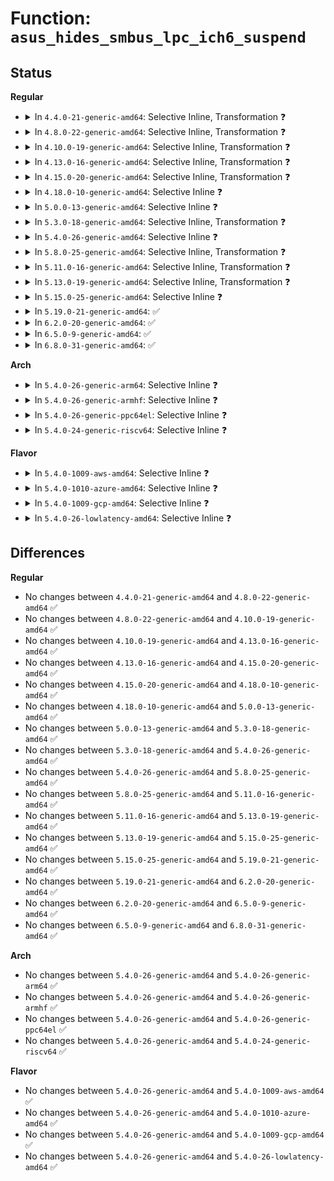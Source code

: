 # Function: <code>asus_hides_smbus_lpc_ich6_suspend</code>

## Status
<b>Regular</b>
<ul>
<li>
<details>
<summary>In <code>4.4.0-21-generic-amd64</code>: Selective Inline, Transformation ❓</summary>

```c
void asus_hides_smbus_lpc_ich6_suspend(struct pci_dev * dev)
```

```json
{
  "name": "asus_hides_smbus_lpc_ich6_suspend",
  "collision_type": "Unique Static",
  "inline_type": "Selective",
  "funcs": [
    {
      "addr": 18446744071583326080,
      "name": "asus_hides_smbus_lpc_ich6_suspend",
      "external": false,
      "loc": "drivers/pci/quirks.c:1372",
      "file": "drivers/pci/quirks.c",
      "inline": "not declared, inlined",
      "caller_inline": [
        "drivers/pci/quirks.c:asus_hides_smbus_lpc_ich6"
      ],
      "caller_func": [
        "drivers/pci/quirks.c:asus_hides_smbus_lpc_ich6"
      ]
    }
  ],
  "symbols": [
    {
      "addr": 18446744071583326080,
      "name": "asus_hides_smbus_lpc_ich6_suspend.part.37",
      "section": ".text",
      "bind": "STB_LOCAL",
      "size": 135
    },
    {
      "addr": 18446744071583326224,
      "name": "asus_hides_smbus_lpc_ich6_suspend",
      "section": ".text",
      "bind": "STB_LOCAL",
      "size": 27
    }
  ]
}
```
</details>
</li>
<li>
<details>
<summary>In <code>4.8.0-22-generic-amd64</code>: Selective Inline, Transformation ❓</summary>

```c
void asus_hides_smbus_lpc_ich6_suspend(struct pci_dev * dev)
```

```json
{
  "name": "asus_hides_smbus_lpc_ich6_suspend",
  "collision_type": "Unique Static",
  "inline_type": "Selective",
  "funcs": [
    {
      "addr": 18446744071583638053,
      "name": "asus_hides_smbus_lpc_ich6_suspend",
      "external": false,
      "loc": "drivers/pci/quirks.c:1384",
      "file": "drivers/pci/quirks.c",
      "inline": "not declared, inlined",
      "caller_inline": [
        "drivers/pci/quirks.c:asus_hides_smbus_lpc_ich6"
      ],
      "caller_func": [
        "drivers/pci/quirks.c:asus_hides_smbus_lpc_ich6"
      ]
    }
  ],
  "symbols": [
    {
      "addr": 18446744071583637760,
      "name": "asus_hides_smbus_lpc_ich6_suspend.part.38",
      "section": ".text",
      "bind": "STB_LOCAL",
      "size": 135
    },
    {
      "addr": 18446744071583637904,
      "name": "asus_hides_smbus_lpc_ich6_suspend",
      "section": ".text",
      "bind": "STB_LOCAL",
      "size": 27
    }
  ]
}
```
</details>
</li>
<li>
<details>
<summary>In <code>4.10.0-19-generic-amd64</code>: Selective Inline, Transformation ❓</summary>

```c
void asus_hides_smbus_lpc_ich6_suspend(struct pci_dev * dev)
```

```json
{
  "name": "asus_hides_smbus_lpc_ich6_suspend",
  "collision_type": "Unique Static",
  "inline_type": "Selective",
  "funcs": [
    {
      "addr": 18446744071583775381,
      "name": "asus_hides_smbus_lpc_ich6_suspend",
      "external": false,
      "loc": "drivers/pci/quirks.c:1395",
      "file": "drivers/pci/quirks.c",
      "inline": "not declared, inlined",
      "caller_inline": [
        "drivers/pci/quirks.c:asus_hides_smbus_lpc_ich6"
      ],
      "caller_func": [
        "drivers/pci/quirks.c:asus_hides_smbus_lpc_ich6"
      ]
    }
  ],
  "symbols": [
    {
      "addr": 18446744071583775088,
      "name": "asus_hides_smbus_lpc_ich6_suspend.part.39",
      "section": ".text",
      "bind": "STB_LOCAL",
      "size": 135
    },
    {
      "addr": 18446744071583775232,
      "name": "asus_hides_smbus_lpc_ich6_suspend",
      "section": ".text",
      "bind": "STB_LOCAL",
      "size": 27
    }
  ]
}
```
</details>
</li>
<li>
<details>
<summary>In <code>4.13.0-16-generic-amd64</code>: Selective Inline, Transformation ❓</summary>

```c
void asus_hides_smbus_lpc_ich6_suspend(struct pci_dev * dev)
```

```json
{
  "name": "asus_hides_smbus_lpc_ich6_suspend",
  "collision_type": "Unique Static",
  "inline_type": "Selective",
  "funcs": [
    {
      "addr": 18446744071583817781,
      "name": "asus_hides_smbus_lpc_ich6_suspend",
      "external": false,
      "loc": "drivers/pci/quirks.c:1396",
      "file": "drivers/pci/quirks.c",
      "inline": "not declared, inlined",
      "caller_inline": [
        "drivers/pci/quirks.c:asus_hides_smbus_lpc_ich6"
      ],
      "caller_func": [
        "drivers/pci/quirks.c:asus_hides_smbus_lpc_ich6"
      ]
    }
  ],
  "symbols": [
    {
      "addr": 18446744071583817520,
      "name": "asus_hides_smbus_lpc_ich6_suspend.part.40",
      "section": ".text",
      "bind": "STB_LOCAL",
      "size": 104
    },
    {
      "addr": 18446744071583817632,
      "name": "asus_hides_smbus_lpc_ich6_suspend",
      "section": ".text",
      "bind": "STB_LOCAL",
      "size": 28
    }
  ]
}
```
</details>
</li>
<li>
<details>
<summary>In <code>4.15.0-20-generic-amd64</code>: Selective Inline, Transformation ❓</summary>

```c
void asus_hides_smbus_lpc_ich6_suspend(struct pci_dev * dev)
```

```json
{
  "name": "asus_hides_smbus_lpc_ich6_suspend",
  "collision_type": "Unique Static",
  "inline_type": "Selective",
  "funcs": [
    {
      "addr": 18446744071584080837,
      "name": "asus_hides_smbus_lpc_ich6_suspend",
      "external": false,
      "loc": "drivers/pci/quirks.c:1397",
      "file": "drivers/pci/quirks.c",
      "inline": "not declared, inlined",
      "caller_inline": [
        "drivers/pci/quirks.c:asus_hides_smbus_lpc_ich6"
      ],
      "caller_func": [
        "drivers/pci/quirks.c:asus_hides_smbus_lpc_ich6"
      ]
    }
  ],
  "symbols": [
    {
      "addr": 18446744071584080576,
      "name": "asus_hides_smbus_lpc_ich6_suspend.part.38",
      "section": ".text",
      "bind": "STB_LOCAL",
      "size": 104
    },
    {
      "addr": 18446744071584080688,
      "name": "asus_hides_smbus_lpc_ich6_suspend",
      "section": ".text",
      "bind": "STB_LOCAL",
      "size": 28
    }
  ]
}
```
</details>
</li>
<li>
<details>
<summary>In <code>4.18.0-10-generic-amd64</code>: Selective Inline ❓</summary>

```c
void asus_hides_smbus_lpc_ich6_suspend(struct pci_dev * dev)
```

```json
{
  "name": "asus_hides_smbus_lpc_ich6_suspend",
  "collision_type": "Unique Static",
  "inline_type": "Selective",
  "funcs": [
    {
      "addr": 18446744071584279328,
      "name": "asus_hides_smbus_lpc_ich6_suspend",
      "external": false,
      "loc": "drivers/pci/quirks.c:1547",
      "file": "drivers/pci/quirks.c",
      "inline": "not declared, inlined",
      "caller_inline": [],
      "caller_func": [
        "drivers/pci/quirks.c:asus_hides_smbus_lpc_ich6"
      ]
    }
  ],
  "symbols": [
    {
      "addr": 18446744071584279328,
      "name": "asus_hides_smbus_lpc_ich6_suspend",
      "section": ".text",
      "bind": "STB_LOCAL",
      "size": 116
    }
  ]
}
```
</details>
</li>
<li>
<details>
<summary>In <code>5.0.0-13-generic-amd64</code>: Selective Inline ❓</summary>

```c
void asus_hides_smbus_lpc_ich6_suspend(struct pci_dev * dev)
```

```json
{
  "name": "asus_hides_smbus_lpc_ich6_suspend",
  "collision_type": "Unique Static",
  "inline_type": "Selective",
  "funcs": [
    {
      "addr": 18446744071584373152,
      "name": "asus_hides_smbus_lpc_ich6_suspend",
      "external": false,
      "loc": "drivers/pci/quirks.c:1584",
      "file": "drivers/pci/quirks.c",
      "inline": "not declared, inlined",
      "caller_inline": [],
      "caller_func": [
        "drivers/pci/quirks.c:asus_hides_smbus_lpc_ich6"
      ]
    }
  ],
  "symbols": [
    {
      "addr": 18446744071584373152,
      "name": "asus_hides_smbus_lpc_ich6_suspend",
      "section": ".text",
      "bind": "STB_LOCAL",
      "size": 116
    }
  ]
}
```
</details>
</li>
<li>
<details>
<summary>In <code>5.3.0-18-generic-amd64</code>: Selective Inline, Transformation ❓</summary>

```c
void asus_hides_smbus_lpc_ich6_suspend(struct pci_dev * dev)
```

```json
{
  "name": "asus_hides_smbus_lpc_ich6_suspend",
  "collision_type": "Unique Static",
  "inline_type": "Selective",
  "funcs": [
    {
      "addr": 18446744071584566688,
      "name": "asus_hides_smbus_lpc_ich6_suspend",
      "external": false,
      "loc": "drivers/pci/quirks.c:1582",
      "file": "drivers/pci/quirks.c",
      "inline": "not declared, inlined",
      "caller_inline": [],
      "caller_func": [
        "drivers/pci/quirks.c:asus_hides_smbus_lpc_ich6"
      ]
    }
  ],
  "symbols": [
    {
      "addr": 18446744071584566608,
      "name": "asus_hides_smbus_lpc_ich6_suspend",
      "section": ".text",
      "bind": "STB_LOCAL",
      "size": 130
    },
    {
      "addr": 18446744071584576057,
      "name": "asus_hides_smbus_lpc_ich6_suspend.cold",
      "section": ".text",
      "bind": "STB_LOCAL",
      "size": 19
    }
  ]
}
```
</details>
</li>
<li>
<details>
<summary>In <code>5.4.0-26-generic-amd64</code>: Selective Inline ❓</summary>

```c
void asus_hides_smbus_lpc_ich6_suspend(struct pci_dev * dev)
```

```json
{
  "name": "asus_hides_smbus_lpc_ich6_suspend",
  "collision_type": "Unique Static",
  "inline_type": "Selective",
  "funcs": [
    {
      "addr": 18446744071584703488,
      "name": "asus_hides_smbus_lpc_ich6_suspend",
      "external": false,
      "loc": "drivers/pci/quirks.c:1581",
      "file": "drivers/pci/quirks.c",
      "inline": "not declared, inlined",
      "caller_inline": [],
      "caller_func": [
        "drivers/pci/quirks.c:asus_hides_smbus_lpc_ich6"
      ]
    }
  ],
  "symbols": [
    {
      "addr": 18446744071584703488,
      "name": "asus_hides_smbus_lpc_ich6_suspend",
      "section": ".text",
      "bind": "STB_LOCAL",
      "size": 116
    }
  ]
}
```
</details>
</li>
<li>
<details>
<summary>In <code>5.8.0-25-generic-amd64</code>: Selective Inline, Transformation ❓</summary>

```c
void asus_hides_smbus_lpc_ich6_suspend(struct pci_dev * dev)
```

```json
{
  "name": "asus_hides_smbus_lpc_ich6_suspend",
  "collision_type": "Unique Static",
  "inline_type": "Selective",
  "funcs": [
    {
      "addr": 18446744071585423061,
      "name": "asus_hides_smbus_lpc_ich6_suspend",
      "external": false,
      "loc": "drivers/pci/quirks.c:1579",
      "file": "drivers/pci/quirks.c",
      "inline": "not declared, inlined",
      "caller_inline": [
        "drivers/pci/quirks.c:asus_hides_smbus_lpc_ich6"
      ],
      "caller_func": [
        "drivers/pci/quirks.c:asus_hides_smbus_lpc_ich6"
      ]
    }
  ],
  "symbols": [
    {
      "addr": 18446744071585418096,
      "name": "asus_hides_smbus_lpc_ich6_suspend",
      "section": ".text",
      "bind": "STB_LOCAL",
      "size": 27
    },
    {
      "addr": 18446744071585417984,
      "name": "asus_hides_smbus_lpc_ich6_suspend.part.0",
      "section": ".text",
      "bind": "STB_LOCAL",
      "size": 104
    }
  ]
}
```
</details>
</li>
<li>
<details>
<summary>In <code>5.11.0-16-generic-amd64</code>: Selective Inline, Transformation ❓</summary>

```c
void asus_hides_smbus_lpc_ich6_suspend(struct pci_dev * dev)
```

```json
{
  "name": "asus_hides_smbus_lpc_ich6_suspend",
  "collision_type": "Unique Static",
  "inline_type": "Selective",
  "funcs": [
    {
      "addr": 18446744071585579685,
      "name": "asus_hides_smbus_lpc_ich6_suspend",
      "external": false,
      "loc": "drivers/pci/quirks.c:1579",
      "file": "drivers/pci/quirks.c",
      "inline": "not declared, inlined",
      "caller_inline": [
        "drivers/pci/quirks.c:asus_hides_smbus_lpc_ich6"
      ],
      "caller_func": [
        "drivers/pci/quirks.c:asus_hides_smbus_lpc_ich6"
      ]
    }
  ],
  "symbols": [
    {
      "addr": 18446744071585574784,
      "name": "asus_hides_smbus_lpc_ich6_suspend",
      "section": ".text",
      "bind": "STB_LOCAL",
      "size": 27
    },
    {
      "addr": 18446744071585574672,
      "name": "asus_hides_smbus_lpc_ich6_suspend.part.0",
      "section": ".text",
      "bind": "STB_LOCAL",
      "size": 104
    }
  ]
}
```
</details>
</li>
<li>
<details>
<summary>In <code>5.13.0-19-generic-amd64</code>: Selective Inline, Transformation ❓</summary>

```c
void asus_hides_smbus_lpc_ich6_suspend(struct pci_dev * dev)
```

```json
{
  "name": "asus_hides_smbus_lpc_ich6_suspend",
  "collision_type": "Unique Static",
  "inline_type": "Selective",
  "funcs": [
    {
      "addr": 18446744071585458149,
      "name": "asus_hides_smbus_lpc_ich6_suspend",
      "external": false,
      "loc": "drivers/pci/quirks.c:1575",
      "file": "drivers/pci/quirks.c",
      "inline": "not declared, inlined",
      "caller_inline": [
        "drivers/pci/quirks.c:asus_hides_smbus_lpc_ich6"
      ],
      "caller_func": [
        "drivers/pci/quirks.c:asus_hides_smbus_lpc_ich6"
      ]
    }
  ],
  "symbols": [
    {
      "addr": 18446744071585452752,
      "name": "asus_hides_smbus_lpc_ich6_suspend",
      "section": ".text",
      "bind": "STB_LOCAL",
      "size": 27
    },
    {
      "addr": 18446744071585452640,
      "name": "asus_hides_smbus_lpc_ich6_suspend.part.0",
      "section": ".text",
      "bind": "STB_LOCAL",
      "size": 104
    }
  ]
}
```
</details>
</li>
<li>
<details>
<summary>In <code>5.15.0-25-generic-amd64</code>: Selective Inline ❓</summary>

```c
void asus_hides_smbus_lpc_ich6_suspend(struct pci_dev * dev)
```

```json
{
  "name": "asus_hides_smbus_lpc_ich6_suspend",
  "collision_type": "Unique Static",
  "inline_type": "Selective",
  "funcs": [
    {
      "addr": 18446744071585924227,
      "name": "asus_hides_smbus_lpc_ich6_suspend",
      "external": false,
      "loc": "drivers/pci/quirks.c:1575",
      "file": "drivers/pci/quirks.c",
      "inline": "not declared, inlined",
      "caller_inline": [
        "drivers/pci/quirks.c:asus_hides_smbus_lpc_ich6",
        "drivers/pci/quirks.c:asus_hides_smbus_lpc_ich6"
      ],
      "caller_func": []
    }
  ],
  "symbols": [
    {
      "addr": 18446744071585925024,
      "name": "asus_hides_smbus_lpc_ich6_suspend",
      "section": ".text",
      "bind": "STB_LOCAL",
      "size": 116
    }
  ]
}
```
</details>
</li>
<li>
<details>
<summary>In <code>5.19.0-21-generic-amd64</code>: ✅</summary>

```c
void asus_hides_smbus_lpc_ich6_suspend(struct pci_dev * dev)
```

```json
{
  "name": "asus_hides_smbus_lpc_ich6_suspend",
  "collision_type": "Unique Static",
  "inline_type": "No",
  "funcs": [
    {
      "addr": 18446744071587114640,
      "name": "asus_hides_smbus_lpc_ich6_suspend",
      "external": false,
      "loc": "drivers/pci/quirks.c:1576",
      "file": "drivers/pci/quirks.c",
      "inline": "seen, unknown",
      "caller_inline": [],
      "caller_func": [
        "drivers/pci/quirks.c:asus_hides_smbus_lpc_ich6"
      ]
    }
  ],
  "symbols": [
    {
      "addr": 18446744071587114640,
      "name": "asus_hides_smbus_lpc_ich6_suspend",
      "section": ".text",
      "bind": "STB_LOCAL",
      "size": 135
    }
  ]
}
```
</details>
</li>
<li>
<details>
<summary>In <code>6.2.0-20-generic-amd64</code>: ✅</summary>

```c
void asus_hides_smbus_lpc_ich6_suspend(struct pci_dev * dev)
```

```json
{
  "name": "asus_hides_smbus_lpc_ich6_suspend",
  "collision_type": "Unique Static",
  "inline_type": "No",
  "funcs": [
    {
      "addr": 18446744071588310336,
      "name": "asus_hides_smbus_lpc_ich6_suspend",
      "external": false,
      "loc": "drivers/pci/quirks.c:1578",
      "file": "drivers/pci/quirks.c",
      "inline": "seen, unknown",
      "caller_inline": [],
      "caller_func": [
        "drivers/pci/quirks.c:asus_hides_smbus_lpc_ich6"
      ]
    }
  ],
  "symbols": [
    {
      "addr": 18446744071588310336,
      "name": "asus_hides_smbus_lpc_ich6_suspend",
      "section": ".text",
      "bind": "STB_LOCAL",
      "size": 135
    }
  ]
}
```
</details>
</li>
<li>
<details>
<summary>In <code>6.5.0-9-generic-amd64</code>: ✅</summary>

```c
void asus_hides_smbus_lpc_ich6_suspend(struct pci_dev * dev)
```

```json
{
  "name": "asus_hides_smbus_lpc_ich6_suspend",
  "collision_type": "Unique Static",
  "inline_type": "No",
  "funcs": [
    {
      "addr": 18446744071588586384,
      "name": "asus_hides_smbus_lpc_ich6_suspend",
      "external": false,
      "loc": "drivers/pci/quirks.c:1671",
      "file": "drivers/pci/quirks.c",
      "inline": "seen, unknown",
      "caller_inline": [],
      "caller_func": [
        "drivers/pci/quirks.c:asus_hides_smbus_lpc_ich6"
      ]
    }
  ],
  "symbols": [
    {
      "addr": 18446744071588586384,
      "name": "asus_hides_smbus_lpc_ich6_suspend",
      "section": ".text",
      "bind": "STB_LOCAL",
      "size": 135
    }
  ]
}
```
</details>
</li>
<li>
<details>
<summary>In <code>6.8.0-31-generic-amd64</code>: ✅</summary>

```c
void asus_hides_smbus_lpc_ich6_suspend(struct pci_dev * dev)
```

```json
{
  "name": "asus_hides_smbus_lpc_ich6_suspend",
  "collision_type": "Unique Static",
  "inline_type": "No",
  "funcs": [
    {
      "addr": 18446744071588886336,
      "name": "asus_hides_smbus_lpc_ich6_suspend",
      "external": false,
      "loc": "drivers/pci/quirks.c:1685",
      "file": "drivers/pci/quirks.c",
      "inline": "seen, unknown",
      "caller_inline": [],
      "caller_func": [
        "drivers/pci/quirks.c:asus_hides_smbus_lpc_ich6"
      ]
    }
  ],
  "symbols": [
    {
      "addr": 18446744071588886336,
      "name": "asus_hides_smbus_lpc_ich6_suspend",
      "section": ".text",
      "bind": "STB_LOCAL",
      "size": 135
    }
  ]
}
```
</details>
</li>
</ul>
<b>Arch</b>
<ul>
<li>
<details>
<summary>In <code>5.4.0-26-generic-arm64</code>: Selective Inline ❓</summary>

```c
void asus_hides_smbus_lpc_ich6_suspend(struct pci_dev * dev)
```

```json
{
  "name": "asus_hides_smbus_lpc_ich6_suspend",
  "collision_type": "Unique Static",
  "inline_type": "Selective",
  "funcs": [
    {
      "addr": 18446603336496970120,
      "name": "asus_hides_smbus_lpc_ich6_suspend",
      "external": false,
      "loc": "drivers/pci/quirks.c:1581",
      "file": "drivers/pci/quirks.c",
      "inline": "not declared, inlined",
      "caller_inline": [],
      "caller_func": [
        "drivers/pci/quirks.c:asus_hides_smbus_lpc_ich6"
      ]
    }
  ],
  "symbols": [
    {
      "addr": 18446603336496970120,
      "name": "asus_hides_smbus_lpc_ich6_suspend",
      "section": ".text",
      "bind": "STB_LOCAL",
      "size": 312
    }
  ]
}
```
</details>
</li>
<li>
<details>
<summary>In <code>5.4.0-26-generic-armhf</code>: Selective Inline ❓</summary>

```c
void asus_hides_smbus_lpc_ich6_suspend(struct pci_dev * dev)
```

```json
{
  "name": "asus_hides_smbus_lpc_ich6_suspend",
  "collision_type": "Unique Static",
  "inline_type": "Selective",
  "funcs": [
    {
      "addr": 3230228864,
      "name": "asus_hides_smbus_lpc_ich6_suspend",
      "external": false,
      "loc": "drivers/pci/quirks.c:1581",
      "file": "drivers/pci/quirks.c",
      "inline": "not declared, inlined",
      "caller_inline": [],
      "caller_func": [
        "drivers/pci/quirks.c:asus_hides_smbus_lpc_ich6"
      ]
    }
  ],
  "symbols": [
    {
      "addr": 3230228864,
      "name": "asus_hides_smbus_lpc_ich6_suspend",
      "section": ".text",
      "bind": "STB_LOCAL",
      "size": 188
    }
  ]
}
```
</details>
</li>
<li>
<details>
<summary>In <code>5.4.0-26-generic-ppc64el</code>: Selective Inline ❓</summary>

```c
void asus_hides_smbus_lpc_ich6_suspend(struct pci_dev * dev)
```

```json
{
  "name": "asus_hides_smbus_lpc_ich6_suspend",
  "collision_type": "Unique Static",
  "inline_type": "Selective",
  "funcs": [
    {
      "addr": 13835058055291061952,
      "name": "asus_hides_smbus_lpc_ich6_suspend",
      "external": false,
      "loc": "drivers/pci/quirks.c:1581",
      "file": "drivers/pci/quirks.c",
      "inline": "not declared, inlined",
      "caller_inline": [],
      "caller_func": [
        "drivers/pci/quirks.c:asus_hides_smbus_lpc_ich6"
      ]
    }
  ],
  "symbols": [
    {
      "addr": 13835058055291061952,
      "name": "asus_hides_smbus_lpc_ich6_suspend",
      "section": ".text",
      "bind": "STB_LOCAL",
      "size": 188
    }
  ]
}
```
</details>
</li>
<li>
<details>
<summary>In <code>5.4.0-24-generic-riscv64</code>: Selective Inline ❓</summary>

```c
void asus_hides_smbus_lpc_ich6_suspend(struct pci_dev * dev)
```

```json
{
  "name": "asus_hides_smbus_lpc_ich6_suspend",
  "collision_type": "Unique Static",
  "inline_type": "Selective",
  "funcs": [
    {
      "addr": 18446743936275633724,
      "name": "asus_hides_smbus_lpc_ich6_suspend",
      "external": false,
      "loc": "drivers/pci/quirks.c:1581",
      "file": "drivers/pci/quirks.c",
      "inline": "not declared, inlined",
      "caller_inline": [],
      "caller_func": [
        "drivers/pci/quirks.c:asus_hides_smbus_lpc_ich6"
      ]
    }
  ],
  "symbols": [
    {
      "addr": 18446743936275633724,
      "name": "asus_hides_smbus_lpc_ich6_suspend",
      "section": ".text",
      "bind": "STB_LOCAL",
      "size": 120
    }
  ]
}
```
</details>
</li>
</ul>
<b>Flavor</b>
<ul>
<li>
<details>
<summary>In <code>5.4.0-1009-aws-amd64</code>: Selective Inline ❓</summary>

```c
void asus_hides_smbus_lpc_ich6_suspend(struct pci_dev * dev)
```

```json
{
  "name": "asus_hides_smbus_lpc_ich6_suspend",
  "collision_type": "Unique Static",
  "inline_type": "Selective",
  "funcs": [
    {
      "addr": 18446744071584653968,
      "name": "asus_hides_smbus_lpc_ich6_suspend",
      "external": false,
      "loc": "drivers/pci/quirks.c:1581",
      "file": "drivers/pci/quirks.c",
      "inline": "not declared, inlined",
      "caller_inline": [],
      "caller_func": [
        "drivers/pci/quirks.c:asus_hides_smbus_lpc_ich6"
      ]
    }
  ],
  "symbols": [
    {
      "addr": 18446744071584653968,
      "name": "asus_hides_smbus_lpc_ich6_suspend",
      "section": ".text",
      "bind": "STB_LOCAL",
      "size": 116
    }
  ]
}
```
</details>
</li>
<li>
<details>
<summary>In <code>5.4.0-1010-azure-amd64</code>: Selective Inline ❓</summary>

```c
void asus_hides_smbus_lpc_ich6_suspend(struct pci_dev * dev)
```

```json
{
  "name": "asus_hides_smbus_lpc_ich6_suspend",
  "collision_type": "Unique Static",
  "inline_type": "Selective",
  "funcs": [
    {
      "addr": 18446744071584583120,
      "name": "asus_hides_smbus_lpc_ich6_suspend",
      "external": false,
      "loc": "drivers/pci/quirks.c:1581",
      "file": "drivers/pci/quirks.c",
      "inline": "not declared, inlined",
      "caller_inline": [],
      "caller_func": [
        "drivers/pci/quirks.c:asus_hides_smbus_lpc_ich6"
      ]
    }
  ],
  "symbols": [
    {
      "addr": 18446744071584583120,
      "name": "asus_hides_smbus_lpc_ich6_suspend",
      "section": ".text",
      "bind": "STB_LOCAL",
      "size": 116
    }
  ]
}
```
</details>
</li>
<li>
<details>
<summary>In <code>5.4.0-1009-gcp-amd64</code>: Selective Inline ❓</summary>

```c
void asus_hides_smbus_lpc_ich6_suspend(struct pci_dev * dev)
```

```json
{
  "name": "asus_hides_smbus_lpc_ich6_suspend",
  "collision_type": "Unique Static",
  "inline_type": "Selective",
  "funcs": [
    {
      "addr": 18446744071584653648,
      "name": "asus_hides_smbus_lpc_ich6_suspend",
      "external": false,
      "loc": "drivers/pci/quirks.c:1581",
      "file": "drivers/pci/quirks.c",
      "inline": "not declared, inlined",
      "caller_inline": [],
      "caller_func": [
        "drivers/pci/quirks.c:asus_hides_smbus_lpc_ich6"
      ]
    }
  ],
  "symbols": [
    {
      "addr": 18446744071584653648,
      "name": "asus_hides_smbus_lpc_ich6_suspend",
      "section": ".text",
      "bind": "STB_LOCAL",
      "size": 116
    }
  ]
}
```
</details>
</li>
<li>
<details>
<summary>In <code>5.4.0-26-lowlatency-amd64</code>: Selective Inline ❓</summary>

```c
void asus_hides_smbus_lpc_ich6_suspend(struct pci_dev * dev)
```

```json
{
  "name": "asus_hides_smbus_lpc_ich6_suspend",
  "collision_type": "Unique Static",
  "inline_type": "Selective",
  "funcs": [
    {
      "addr": 18446744071584761344,
      "name": "asus_hides_smbus_lpc_ich6_suspend",
      "external": false,
      "loc": "drivers/pci/quirks.c:1581",
      "file": "drivers/pci/quirks.c",
      "inline": "not declared, inlined",
      "caller_inline": [],
      "caller_func": [
        "drivers/pci/quirks.c:asus_hides_smbus_lpc_ich6"
      ]
    }
  ],
  "symbols": [
    {
      "addr": 18446744071584761344,
      "name": "asus_hides_smbus_lpc_ich6_suspend",
      "section": ".text",
      "bind": "STB_LOCAL",
      "size": 116
    }
  ]
}
```
</details>
</li>
</ul>

## Differences
<b>Regular</b>
<ul>
<li>
No changes between <code>4.4.0-21-generic-amd64</code> and <code>4.8.0-22-generic-amd64</code> ✅
</li>
<li>
No changes between <code>4.8.0-22-generic-amd64</code> and <code>4.10.0-19-generic-amd64</code> ✅
</li>
<li>
No changes between <code>4.10.0-19-generic-amd64</code> and <code>4.13.0-16-generic-amd64</code> ✅
</li>
<li>
No changes between <code>4.13.0-16-generic-amd64</code> and <code>4.15.0-20-generic-amd64</code> ✅
</li>
<li>
No changes between <code>4.15.0-20-generic-amd64</code> and <code>4.18.0-10-generic-amd64</code> ✅
</li>
<li>
No changes between <code>4.18.0-10-generic-amd64</code> and <code>5.0.0-13-generic-amd64</code> ✅
</li>
<li>
No changes between <code>5.0.0-13-generic-amd64</code> and <code>5.3.0-18-generic-amd64</code> ✅
</li>
<li>
No changes between <code>5.3.0-18-generic-amd64</code> and <code>5.4.0-26-generic-amd64</code> ✅
</li>
<li>
No changes between <code>5.4.0-26-generic-amd64</code> and <code>5.8.0-25-generic-amd64</code> ✅
</li>
<li>
No changes between <code>5.8.0-25-generic-amd64</code> and <code>5.11.0-16-generic-amd64</code> ✅
</li>
<li>
No changes between <code>5.11.0-16-generic-amd64</code> and <code>5.13.0-19-generic-amd64</code> ✅
</li>
<li>
No changes between <code>5.13.0-19-generic-amd64</code> and <code>5.15.0-25-generic-amd64</code> ✅
</li>
<li>
No changes between <code>5.15.0-25-generic-amd64</code> and <code>5.19.0-21-generic-amd64</code> ✅
</li>
<li>
No changes between <code>5.19.0-21-generic-amd64</code> and <code>6.2.0-20-generic-amd64</code> ✅
</li>
<li>
No changes between <code>6.2.0-20-generic-amd64</code> and <code>6.5.0-9-generic-amd64</code> ✅
</li>
<li>
No changes between <code>6.5.0-9-generic-amd64</code> and <code>6.8.0-31-generic-amd64</code> ✅
</li>
</ul>
<b>Arch</b>
<ul>
<li>
No changes between <code>5.4.0-26-generic-amd64</code> and <code>5.4.0-26-generic-arm64</code> ✅
</li>
<li>
No changes between <code>5.4.0-26-generic-amd64</code> and <code>5.4.0-26-generic-armhf</code> ✅
</li>
<li>
No changes between <code>5.4.0-26-generic-amd64</code> and <code>5.4.0-26-generic-ppc64el</code> ✅
</li>
<li>
No changes between <code>5.4.0-26-generic-amd64</code> and <code>5.4.0-24-generic-riscv64</code> ✅
</li>
</ul>
<b>Flavor</b>
<ul>
<li>
No changes between <code>5.4.0-26-generic-amd64</code> and <code>5.4.0-1009-aws-amd64</code> ✅
</li>
<li>
No changes between <code>5.4.0-26-generic-amd64</code> and <code>5.4.0-1010-azure-amd64</code> ✅
</li>
<li>
No changes between <code>5.4.0-26-generic-amd64</code> and <code>5.4.0-1009-gcp-amd64</code> ✅
</li>
<li>
No changes between <code>5.4.0-26-generic-amd64</code> and <code>5.4.0-26-lowlatency-amd64</code> ✅
</li>
</ul>

